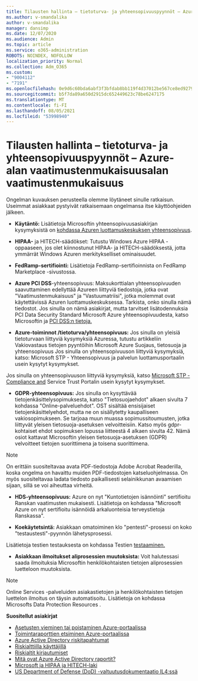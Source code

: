 ```yaml
---
title: Tilausten hallinta – tietoturva- ja yhteensopivuuspyynnöt – Azure-alan vaatimustenmukaisuusalan vaatimustenmukaisuus
ms.author: v-smandalika
author: v-smandalika
manager: dansimp
ms.date: 12/07/2020
ms.audience: Admin
ms.topic: article
ms.service: o365-administration
ROBOTS: NOINDEX, NOFOLLOW
localization_priority: Normal
ms.collection: Adm_O365
ms.custom:
- "9004112"
- "7191"
ms.openlocfilehash: 0e9d6c60bda6abf3f3bfdab8bb119f4d37012be567ce8ed9279f245539e3c2ae
ms.sourcegitcommit: b5f7da89a650d2915dc652449623c78be6247175
ms.translationtype: MT
ms.contentlocale: fi-FI
ms.lasthandoff: 08/05/2021
ms.locfileid: "53998940"
---
```

# <a name="subscription-management---security-and-compliance-requests---azure-industry-compliance-accreditation"></a>Tilausten hallinta – tietoturva- ja yhteensopivuuspyynnöt – Azure-alan vaatimustenmukaisuusalan vaatimustenmukaisuus

Ongelman kuvauksen perusteella olemme löytäneet sinulle ratkaisun. Useimmat asiakkaat pystyivät ratkaisemaan ongelmansa itse käyttöohjeiden jälkeen.

- **Käytäntö:** Lisätietoja Microsoftin yhteensopivuusasiakirjan kysymyksistä on [kohdassa Azuren luottamuskeskuksen yhteensopivuus](https://docs.microsoft.com/compliance/regulatory/offering-SOC).

- **HIPAA-** ja HITECH-säädökset: Tutustu Windows Azure HIPAA -oppaaseen, jos olet kiinnostunut HIPAA- ja HITECH-säädöksestä, jotta ymmärrät Windows Azuren merkitykselliset ominaisuudet.

- **FedRamp-sertifiointi:** Lisätietoja FedRamp-sertifioinnista on FedRamp Marketplace -sivustossa.

- **Azure PCI DSS**-yhteensopivuus: Maksukorttialan yhteensopivuuden saavuttaminen edellyttää Azureen liittyviä tiedostoja, jotka ovat "Vaatimustenmukaisuus" ja "Vastuumatriisi", jotka molemmat ovat käytettävissä Azuren luottamuskeskuksessa. Tarkista, onko sinulla nämä tiedostot. Jos sinulla on nämä asiakirjat, mutta tarvitset lisätodennuksia PCI Data Security Standard Microsoft Azure yhteensopivuudesta, katso Microsoftin ja [PCI DSS:n tietoja.](https://docs.microsoft.com/compliance/regulatory/offering-PCI-DSS)

- **Azure-toiminnot /tietoturva/yhteensopivuus:** Jos sinulla on yleisiä tietoturvaan liittyviä kysymyksiä Azuressa, tutustu artikkeliin Vakiovastaus tietojen pyyntöihin Microsoft Azure Suojaus, tietosuoja ja yhteensopivuus Jos sinulla on yhteensopivuuson liittyviä kysymyksiä, katso: Microsoft STP - Yhteensopivuus ja palvelun luottamusportaalin usein kysytyt kysymykset.

Jos sinulla on yhteensopivuuson liittyviä kysymyksiä, katso [Microsoft STP - Compliance and](https://www.microsoft.com/trust-center/compliance/compliance-overview) Service Trust Portalin usein kysytyt kysymykset.

- **GDPR-yhteensopivuus:** Jos sinulla on kysyttävää tietojenkäsittelysopimuksesta, katso "Tietosuojaehdot" alkaen sivulta 7 kohdassa "Online-palveluehdot". OST sisältää ensisijaiset tietojenkäsittelyehdot, mutta ne on sisällytetty kaupalliseen vakiosopimukseen. Se tarjoaa muun muassa sopimussitoumusten, jotka liittyvät yleisen tietosuoja-asetuksen velvoitteisiin. Katso myös gdpr-kohtaiset ehdot sopimuksen lopussa liitteestä 4 alkaen sivulta 42. Nämä osiot kattavat Microsoftin yleisen tietosuoja-asetuksen (GDPR) velvoitteet tietojen suorittimena ja toisena suorittimena.

> [!NOTE]
> On erittäin suositeltavaa avata PDF-tiedostoja Adobe Acrobat Readerilla, koska ongelma on havaittu muiden PDF-tiedostojen katseluohjelmassa. On myös suositeltavaa ladata tiedosto paikallisesti selainikkunan avaamisen sijaan, sillä se voi aiheuttaa virheitä.

- **HDS-yhteensopivuus:** Azure on nyt "Kuntotietojen isännöinti" sertifioitu Ranskan vaatimusten mukaisesti. Lisätietoja on kohdassa "Microsoft Azure on nyt sertifioitu isännöidä arkaluonteisia terveystietoja Ranskassa".

- **Koekäytetsintä:** Asiakkaan omatoiminen klo "pentesti"-prosessi on koko "testaustesti"-pyynnön lähetysprosessi.

Lisätietoja testien testauksesta on kohdassa Testien [testaaminen.](https://docs.microsoft.com/azure/security/fundamentals/pen-testing)

- **Asiakkaan ilmoitukset aliprosessien muutoksista:** Voit halutessasi saada ilmoituksia Microsoftin henkilökohtaisten tietojen aliprosessien luetteloon muutoksista.

> [!NOTE]
> Online Services -palveluiden asiakastietojen ja henkilökohtaisten tietojen luettelon ilmoitus on täysin automatisoitu. Lisätietoja on kohdassa Microsofts Data Protection Resources .

**Suositellut asiakirjat**

- [Asetusten vieminen tai poistaminen Azure-portaalissa](https://docs.microsoft.com/azure/azure-portal/set-preferences)
- [Toimintaraporttien etsiminen Azure-portaalissa](https://docs.microsoft.com/azure/active-directory/reports-monitoring/howto-find-activity-reports)
- [Azure Active Directory riskitapahtumat](https://docs.microsoft.com/azure/active-directory/identity-protection/overview-identity-protection)
- [Riskialttiilla käyttäjillä](https://docs.microsoft.com/azure/active-directory/identity-protection/overview-identity-protection)
- [Riskialtit kirjautumiset](https://docs.microsoft.com/azure/active-directory/identity-protection/overview-identity-protection)
- [Mitä ovat Azure Active Directory raportit?](https://docs.microsoft.com/azure/active-directory/reports-monitoring/overview-reports)
- [Microsoft ja HIPAA ja HITECH-laki](https://docs.microsoft.com/compliance/regulatory/offering-hipaa-hitech)
- [US Department of Defense (DoD) -valtuutusdokumentaatio IL4:ssä](https://docs.microsoft.com/compliance/regulatory/offering-DoD-DISA-L2-L4-L5)













